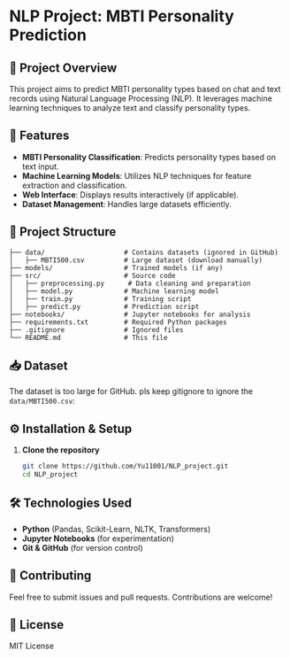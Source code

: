# NLP Project: MBTI Personality Prediction

## 📌 Project Overview

This project aims to predict MBTI personality types based on chat and text records using Natural Language Processing (NLP). It leverages machine learning techniques to analyze text and classify personality types.

## 🚀 Features

- **MBTI Personality Classification**: Predicts personality types based on text input.
- **Machine Learning Models**: Utilizes NLP techniques for feature extraction and classification.
- **Web Interface**: Displays results interactively (if applicable).
- **Dataset Management**: Handles large datasets efficiently.

## 📂 Project Structure

```
├── data/                    # Contains datasets (ignored in GitHub)
│   ├── MBTI500.csv          # Large dataset (download manually)
├── models/                  # Trained models (if any)
├── src/                     # Source code
│   ├── preprocessing.py      # Data cleaning and preparation
│   ├── model.py             # Machine learning model
│   ├── train.py             # Training script
│   ├── predict.py           # Prediction script
├── notebooks/               # Jupyter notebooks for analysis
├── requirements.txt         # Required Python packages
├── .gitignore               # Ignored files
└── README.md                # This file
```

## 📥 Dataset

The dataset is too large for GitHub. pls keep gitignore to ignore the `data/MBTI500.csv`:

## ⚙️ Installation & Setup

1. **Clone the repository**

   ```bash
   git clone https://github.com/Yu11001/NLP_project.git
   cd NLP_project
   ```

## 🛠 Technologies Used

- **Python** (Pandas, Scikit-Learn, NLTK, Transformers)
- **Jupyter Notebooks** (for experimentation)
- **Git & GitHub** (for version control)

## 📢 Contributing

Feel free to submit issues and pull requests. Contributions are welcome!

## 📜 License

MIT License
